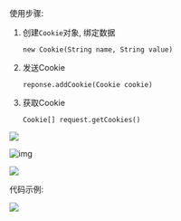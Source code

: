 使用步骤:

1. 创建`Cookie`对象, 绑定数据

   ```
   new Cookie(String name, String value)
   ```

2. 发送Cookie

   `reponse.addCookie(Cookie cookie)`

3. 获取Cookie

   `Cookie[] request.getCookies()`



![](https://pic.superbed.cn/item/5dc15b008e0e2e3ee911d160.jpg)

![img](file:///private/var/folders/rx/jflpwvkd5h589pvg4tz4z5hr0000gn/T/WizNote/22d82545-2e22-4a96-a351-631fbdb4ea21/index_files/56189159.png)

![](https://pic.superbed.cn/item/5dc15b408e0e2e3ee911d73b.jpg)

代码示例:

![](https://pic.superbed.cn/item/5dc15b2c8e0e2e3ee911d591.jpg)



































